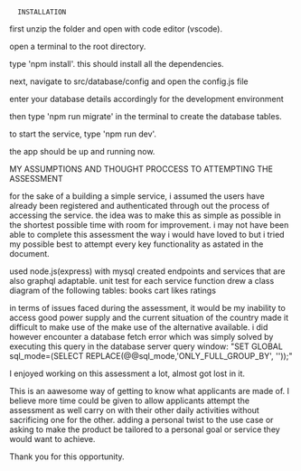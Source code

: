      INSTALLATION

first unzip the folder and open with code editor (vscode).

open a terminal to the root directory.

type 'npm install'. this should install all the dependencies.

next, navigate to src/database/config and open the config.js file

enter your database details accordingly for the development environment

then type 'npm run migrate' in the terminal to create the database tables.

to start the service, type 'npm run dev'.

the app should be up and running now.

MY ASSUMPTIONS AND THOUGHT PROCCESS TO ATTEMPTING THE ASSESSMENT

for the sake of a building a simple service, i assumed the users have already been registered and authenticated through out the process of accessing the service. the idea was to make this as simple as possible in the shortest possible time with room for improvement. i may not have been able to complete this assessment the way i would have loved to but i tried my possible best to attempt every key functionality as astated in the document.

used node.js(express) with mysql
created endpoints and services that are also graphql adaptable.
unit test for each service function
drew a class diagram of the following tables:
books
cart
likes
ratings

in terms of issues faced during the assessment, it would be my inability to access good power supply and the current situation of the country made it difficult to make use of the make use of the alternative available. i did however encounter a database fetch error which was simply solved by executing this query in the database server query window:
"SET GLOBAL sql_mode=(SELECT REPLACE(@@sql_mode,'ONLY_FULL_GROUP_BY', ''));"

I enjoyed working on this assessment a lot, almost got lost in it.

This is an aawesome way of getting to know what applicants are made of. I believe more time could be given to allow applicants attempt the assessment as well carry on with their other daily activities without sacrificing one for the other. adding a personal twist to the use case or asking to make the product be tailored to a personal goal or service they would want to achieve.

Thank you for this opportunity.



